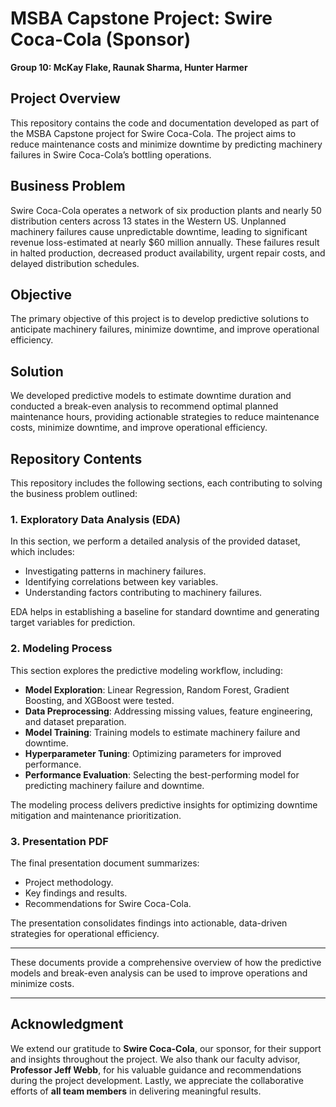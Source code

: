 # MSBA Capstone Project: Swire Coca-Cola (Sponsor)
**Group 10: McKay Flake, Raunak Sharma, Hunter Harmer**

## Project Overview  
This repository contains the code and documentation developed as part of the MSBA Capstone project for Swire Coca-Cola. The project aims to reduce maintenance costs and minimize downtime by predicting machinery failures in Swire Coca-Cola’s bottling operations.

## Business Problem  
Swire Coca-Cola operates a network of six production plants and nearly 50 distribution centers across 13 states in the Western US. Unplanned machinery failures cause unpredictable downtime, leading to significant revenue loss-estimated at nearly $60 million annually. These failures result in halted production, decreased product availability, urgent repair costs, and delayed distribution schedules.

## Objective  
The primary objective of this project is to develop predictive solutions to anticipate machinery failures, minimize downtime, and improve operational efficiency.

## Solution  
We developed predictive models to estimate downtime duration and conducted a break-even analysis to recommend optimal planned maintenance hours, providing actionable strategies to reduce maintenance costs, minimize downtime, and improve operational efficiency.

## Repository Contents  
This repository includes the following sections, each contributing to solving the business problem outlined:

### 1. **Exploratory Data Analysis (EDA)**  
In this section, we perform a detailed analysis of the provided dataset, which includes:  
- Investigating patterns in machinery failures.  
- Identifying correlations between key variables.  
- Understanding factors contributing to machinery failures.  

EDA helps in establishing a baseline for standard downtime and generating target variables for prediction.

### 2. **Modeling Process**  
This section explores the predictive modeling workflow, including:  
- **Model Exploration**: Linear Regression, Random Forest, Gradient Boosting, and XGBoost were tested.  
- **Data Preprocessing**: Addressing missing values, feature engineering, and dataset preparation.  
- **Model Training**: Training models to estimate machinery failure and downtime.  
- **Hyperparameter Tuning**: Optimizing parameters for improved performance.  
- **Performance Evaluation**: Selecting the best-performing model for predicting machinery failure and downtime.

The modeling process delivers predictive insights for optimizing downtime mitigation and maintenance prioritization.

### 3. **Presentation PDF**  
The final presentation document summarizes:  
- Project methodology.  
- Key findings and results.  
- Recommendations for Swire Coca-Cola.

The presentation consolidates findings into actionable, data-driven strategies for operational efficiency.

---

These documents provide a comprehensive overview of how the predictive models and break-even analysis can be used to improve operations and minimize costs.

---

## Acknowledgment  
We extend our gratitude to **Swire Coca-Cola**, our sponsor, for their support and insights throughout the project. We also thank our faculty advisor, **Professor Jeff Webb**, for his valuable guidance and recommendations during the project development. Lastly, we appreciate the collaborative efforts of **all team members** in delivering meaningful results.
